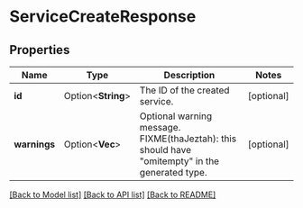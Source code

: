 # ServiceCreateResponse

## Properties

Name | Type | Description | Notes
------------ | ------------- | ------------- | -------------
**id** | Option<**String**> | The ID of the created service. | [optional]
**warnings** | Option<**Vec<String>**> | Optional warning message.  FIXME(thaJeztah): this should have \"omitempty\" in the generated type.  | [optional]

[[Back to Model list]](../README.md#documentation-for-models) [[Back to API list]](../README.md#documentation-for-api-endpoints) [[Back to README]](../README.md)


